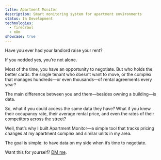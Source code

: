 ```yaml
---
title: Apartment Monitor
description: Smart monitoring system for apartment environments
status: In Development
technologies:
  - firecrawl
  - n8n
showcase: true
---
```


Have you ever had your landlord raise your rent?

If you nodded yes, you’re not alone.

Most of the time, you have an opportunity to negotiate. But who holds the better cards: the single tenant who doesn’t want to move, or the complex that manages hundreds—or even thousands—of rental agreements every year?

The main difference between you and them—besides owning a building—is data.

So, what if you could access the same data they have? What if you knew their occupancy rate, their average rental price, and even the rates of their competitors across the street?

Well, that’s why I built Apartment Monitor—a simple tool that tracks pricing changes at my apartment complex and similar units in my area.

The goal is simple: to have data on my side when it’s time to negotiate.

Want this for yourself? [DM me](https://x.com/DavidMaliglowka). 